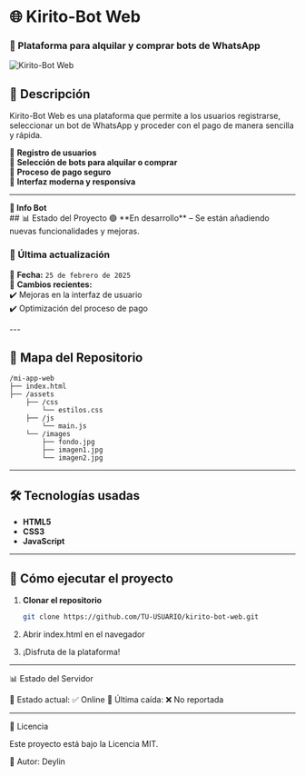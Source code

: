 # 🌐 Kirito-Bot Web

### 🚀 Plataforma para alquilar y comprar bots de WhatsApp

![Kirito-Bot Web](https://qu.ax/JbNrT.jpg)

## 📌 Descripción
Kirito-Bot Web es una plataforma que permite a los usuarios registrarse, seleccionar un bot de WhatsApp y proceder con el pago de manera sencilla y rápida.

🔹 **Registro de usuarios**  
🔹 **Selección de bots para alquilar o comprar**  
🔹 **Proceso de pago seguro**  
🔹 **Interfaz moderna y responsiva**  

---
 <summary><b> 🔱 Info Bot</b></summary>
## 📊 Estado del Proyecto  
🟢 **En desarrollo** – Se están añadiendo nuevas funcionalidades y mejoras.  

### 🔄 Última actualización  
📅 **Fecha:** `25 de febrero de 2025`  
📌 **Cambios recientes:**  
✔️ Mejoras en la interfaz de usuario  
✔️ Optimización del proceso de pago  

</details>
---

## 📂 Mapa del Repositorio

```
/mi-app-web
├── index.html
├── /assets
    ├── /css
        └── estilos.css
    ├── /js
        └── main.js
    └── /images
        ├── fondo.jpg
        ├── imagen1.jpg
        └── imagen2.jpg
```
---

## 🛠️ Tecnologías usadas
- **HTML5**  
- **CSS3**  
- **JavaScript**  

---

## 🚀 Cómo ejecutar el proyecto
1. **Clonar el repositorio**  
   ```bash
   git clone https://github.com/TU-USUARIO/kirito-bot-web.git

2. Abrir index.html en el navegador


3. ¡Disfruta de la plataforma!




---

📊 Estado del Servidor

🔵 Estado actual: ✅ Online
📌 Última caída: ❌ No reportada


---

📄 Licencia

Este proyecto está bajo la Licencia MIT.

📌 Autor: Deylin

